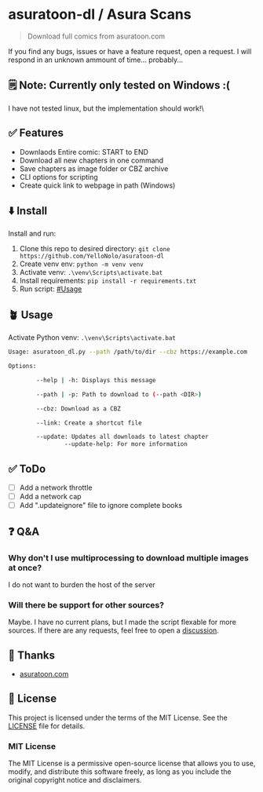 # asuratoon-dl / Asura Scans

> Download full comics from asuratoon.com

If you find any bugs, issues or have a feature request, open a request. I will respond in an unknown ammount of time... probably...

## 🗒️ Note: Currently only tested on Windows :(

I have not tested linux, but the implementation should work!\

## ✅ Features

-   Downlaods Entire comic: START to END
-   Download all new chapters in one command
-   Save chapters as image folder or CBZ archive
-   CLI options for scripting
-   Create quick link to webpage in path (Windows)

## ⬇️ Install

Install and run:

1. Clone this repo to desired directory: `git clone https://github.com/YelloNolo/asuratoon-dl`
2. Create venv env: `python -m venv venv`
3. Activate venv: `.\venv\Scripts\activate.bat`
4. Install requirements: `pip install -r requirements.txt`
5. Run script: [#Usage](https://github.com/YelloNolo/asuratoon-dl?tab=readme-ov-file#Usage)

## 🪴 Usage

Activate Python venv: `.\venv\Scripts\activate.bat`

```bash
Usage: asuratoon_dl.py --path /path/to/dir --cbz https://example.com

Options:

        --help | -h: Displays this message

        --path | -p: Path to download to (--path <DIR>)

        --cbz: Download as a CBZ

        --link: Create a shortcut file

        --update: Updates all downloads to latest chapter
                --update-help: For more information

```

## ✅ ToDo

-   [ ] Add a network throttle
-   [ ] Add a network cap
-   [ ] Add ".updateignore" file to ignore complete books

## ❓ Q&A

### Why don't I use multiprocessing to download multiple images at once?

I do not want to burden the host of the server

### Will there be support for other sources?

Maybe. I have no current plans, but I made the script flexable for more sources. If there are any requests, feel free to open a [discussion](https://github.com/YelloNolo/asuratoon-dl/discussions).

## 🌟 Thanks

-   [asuratoon.com](https://asuratoon.com/)

## 🪪 License

This project is licensed under the terms of the MIT License. See the [LICENSE](LICENSE) file for details.

### MIT License

The MIT License is a permissive open-source license that allows you to use, modify, and distribute this software freely, as long as you include the original copyright notice and disclaimers.
